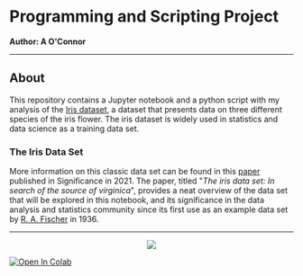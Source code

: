 # Programming and Scripting Project 
**Author: A O'Connor**
*****
## About 
This repository contains a Jupyter notebook and a python script with my analysis of the [Iris dataset](https://archive.ics.uci.edu/dataset/53/iris), a dataset that presents data on three different species of the iris flower. The iris dataset is  widely used in statistics and data science as a training data set.
### The Iris Data Set
More information on this classic data set can be found in this [paper](https://www.semanticscholar.org/paper/The-iris-data-set%3A-In-search-of-the-source-of-Unwin-Kleinman/4599862ea877863669a6a8e63a3c707a787d5d7e) published in Significance in 2021. The paper, titled "*The iris data set: In search of the source of virginica*", provides a neat overview of the data set that will be explored in this notebook, and its significance in the data analysis and statistics community since its first use as an example data set by [R. A. Fischer](https://onlinelibrary.wiley.com/doi/10.1111/j.1469-1809.1936.tb02137.x) in 1936. 
******
<p align ="center"><img src="https://storage.googleapis.com/kaggle-datasets-images/19/19/default-backgrounds/dataset-card.jpg" /></p> 



<a target="_blank" href="https://colab.research.google.com/github/a-o-connor/pands-project/blob/main/iris_analysis.ipynb">
  <img src="https://colab.research.google.com/assets/colab-badge.svg" alt="Open In Colab"/>
</a>
